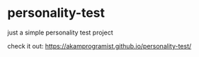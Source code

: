 # personality-test
just a simple personality test project <br>

check it out: https://akamprogramist.github.io/personality-test/
